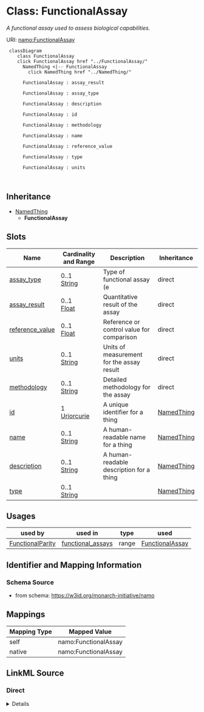 

# Class: FunctionalAssay 


_A functional assay used to assess biological capabilities._





URI: [namo:FunctionalAssay](https://w3id.org/monarch-initiative/namo/FunctionalAssay)





```mermaid
 classDiagram
    class FunctionalAssay
    click FunctionalAssay href "../FunctionalAssay/"
      NamedThing <|-- FunctionalAssay
        click NamedThing href "../NamedThing/"
      
      FunctionalAssay : assay_result
        
      FunctionalAssay : assay_type
        
      FunctionalAssay : description
        
      FunctionalAssay : id
        
      FunctionalAssay : methodology
        
      FunctionalAssay : name
        
      FunctionalAssay : reference_value
        
      FunctionalAssay : type
        
      FunctionalAssay : units
        
      
```





## Inheritance
* [NamedThing](NamedThing.md)
    * **FunctionalAssay**



## Slots

| Name | Cardinality and Range | Description | Inheritance |
| ---  | --- | --- | --- |
| [assay_type](assay_type.md) | 0..1 <br/> [String](String.md) | Type of functional assay (e | direct |
| [assay_result](assay_result.md) | 0..1 <br/> [Float](Float.md) | Quantitative result of the assay | direct |
| [reference_value](reference_value.md) | 0..1 <br/> [Float](Float.md) | Reference or control value for comparison | direct |
| [units](units.md) | 0..1 <br/> [String](String.md) | Units of measurement for the assay result | direct |
| [methodology](methodology.md) | 0..1 <br/> [String](String.md) | Detailed methodology for the assay | direct |
| [id](id.md) | 1 <br/> [Uriorcurie](Uriorcurie.md) | A unique identifier for a thing | [NamedThing](NamedThing.md) |
| [name](name.md) | 0..1 <br/> [String](String.md) | A human-readable name for a thing | [NamedThing](NamedThing.md) |
| [description](description.md) | 0..1 <br/> [String](String.md) | A human-readable description for a thing | [NamedThing](NamedThing.md) |
| [type](type.md) | 0..1 <br/> [String](String.md) |  | [NamedThing](NamedThing.md) |





## Usages

| used by | used in | type | used |
| ---  | --- | --- | --- |
| [FunctionalParity](FunctionalParity.md) | [functional_assays](functional_assays.md) | range | [FunctionalAssay](FunctionalAssay.md) |







## Identifier and Mapping Information






### Schema Source


* from schema: https://w3id.org/monarch-initiative/namo




## Mappings

| Mapping Type | Mapped Value |
| ---  | ---  |
| self | namo:FunctionalAssay |
| native | namo:FunctionalAssay |






## LinkML Source

<!-- TODO: investigate https://stackoverflow.com/questions/37606292/how-to-create-tabbed-code-blocks-in-mkdocs-or-sphinx -->

### Direct

<details>
```yaml
name: FunctionalAssay
description: A functional assay used to assess biological capabilities.
from_schema: https://w3id.org/monarch-initiative/namo
is_a: NamedThing
attributes:
  assay_type:
    name: assay_type
    description: Type of functional assay (e.g., TEER, permeability, metabolic activity).
    from_schema: https://w3id.org/monarch-initiative/namo
    rank: 1000
    domain_of:
    - FunctionalAssay
  assay_result:
    name: assay_result
    description: Quantitative result of the assay.
    from_schema: https://w3id.org/monarch-initiative/namo
    rank: 1000
    domain_of:
    - FunctionalAssay
    range: float
  reference_value:
    name: reference_value
    description: Reference or control value for comparison.
    from_schema: https://w3id.org/monarch-initiative/namo
    rank: 1000
    domain_of:
    - FunctionalAssay
    range: float
  units:
    name: units
    description: Units of measurement for the assay result.
    from_schema: https://w3id.org/monarch-initiative/namo
    rank: 1000
    domain_of:
    - FunctionalAssay
  methodology:
    name: methodology
    description: Detailed methodology for the assay.
    from_schema: https://w3id.org/monarch-initiative/namo
    domain_of:
    - MolecularSimilarity
    - FunctionalAssay

```
</details>

### Induced

<details>
```yaml
name: FunctionalAssay
description: A functional assay used to assess biological capabilities.
from_schema: https://w3id.org/monarch-initiative/namo
is_a: NamedThing
attributes:
  assay_type:
    name: assay_type
    description: Type of functional assay (e.g., TEER, permeability, metabolic activity).
    from_schema: https://w3id.org/monarch-initiative/namo
    rank: 1000
    alias: assay_type
    owner: FunctionalAssay
    domain_of:
    - FunctionalAssay
    range: string
  assay_result:
    name: assay_result
    description: Quantitative result of the assay.
    from_schema: https://w3id.org/monarch-initiative/namo
    rank: 1000
    alias: assay_result
    owner: FunctionalAssay
    domain_of:
    - FunctionalAssay
    range: float
  reference_value:
    name: reference_value
    description: Reference or control value for comparison.
    from_schema: https://w3id.org/monarch-initiative/namo
    rank: 1000
    alias: reference_value
    owner: FunctionalAssay
    domain_of:
    - FunctionalAssay
    range: float
  units:
    name: units
    description: Units of measurement for the assay result.
    from_schema: https://w3id.org/monarch-initiative/namo
    rank: 1000
    alias: units
    owner: FunctionalAssay
    domain_of:
    - FunctionalAssay
    range: string
  methodology:
    name: methodology
    description: Detailed methodology for the assay.
    from_schema: https://w3id.org/monarch-initiative/namo
    alias: methodology
    owner: FunctionalAssay
    domain_of:
    - MolecularSimilarity
    - FunctionalAssay
    range: string
  id:
    name: id
    description: A unique identifier for a thing
    from_schema: https://w3id.org/monarch-initiative/namo
    rank: 1000
    slot_uri: schema:identifier
    identifier: true
    alias: id
    owner: FunctionalAssay
    domain_of:
    - NamedThing
    - Reference
    range: uriorcurie
    required: true
  name:
    name: name
    description: A human-readable name for a thing
    from_schema: https://w3id.org/monarch-initiative/namo
    rank: 1000
    slot_uri: schema:name
    alias: name
    owner: FunctionalAssay
    domain_of:
    - NamedThing
    range: string
  description:
    name: description
    description: A human-readable description for a thing
    from_schema: https://w3id.org/monarch-initiative/namo
    rank: 1000
    slot_uri: schema:description
    alias: description
    owner: FunctionalAssay
    domain_of:
    - NamedThing
    range: string
  type:
    name: type
    from_schema: https://w3id.org/monarch-initiative/namo
    rank: 1000
    designates_type: true
    alias: type
    owner: FunctionalAssay
    domain_of:
    - NamedThing
    range: string

```
</details>